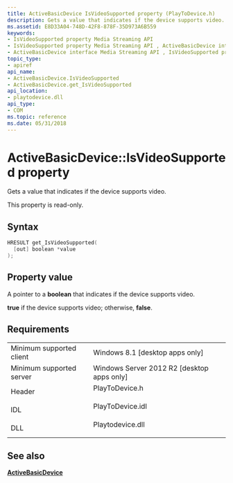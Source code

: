 ```yaml
---
title: ActiveBasicDevice IsVideoSupported property (PlayToDevice.h)
description: Gets a value that indicates if the device supports video.
ms.assetid: E8D33A04-748D-42F8-878F-35D973A6B559
keywords:
- IsVideoSupported property Media Streaming API
- IsVideoSupported property Media Streaming API , ActiveBasicDevice interface
- ActiveBasicDevice interface Media Streaming API , IsVideoSupported property
topic_type:
- apiref
api_name:
- ActiveBasicDevice.IsVideoSupported
- ActiveBasicDevice.get_IsVideoSupported
api_location:
- playtodevice.dll
api_type:
- COM
ms.topic: reference
ms.date: 05/31/2018
---
```


# ActiveBasicDevice::IsVideoSupported property

Gets a value that indicates if the device supports video.

This property is read-only.

## Syntax


```C++
HRESULT get_IsVideoSupported(
  [out] boolean *value
);
```



## Property value

A pointer to a **boolean** that indicates if the device supports video.

**true** if the device supports video; otherwise, **false**.

## Requirements



|                                     |                                                                                             |
|-------------------------------------|---------------------------------------------------------------------------------------------|
| Minimum supported client<br/> | Windows 8.1 \[desktop apps only\]<br/>                                                |
| Minimum supported server<br/> | Windows Server 2012 R2 \[desktop apps only\]<br/>                                     |
| Header<br/>                   | <dl> <dt>PlayToDevice.h</dt> </dl>   |
| IDL<br/>                      | <dl> <dt>PlayToDevice.idl</dt> </dl> |
| DLL<br/>                      | <dl> <dt>Playtodevice.dll</dt> </dl> |



## See also

<dl> <dt>

[**ActiveBasicDevice**](https://msdn.microsoft.com/library/Dn385755(v=VS.85).aspx)
</dt> </dl>

 

 





